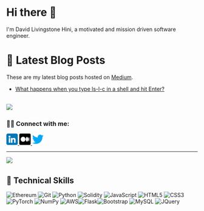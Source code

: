 # Hi there 👋
I'm David Livingstone Hini, a motivated and mission driven software engineer. 

# 📝 Latest Blog Posts
These are my latest blog posts hosted on <a href="https://medium.com">Medium</a>.

<!-- BLOG-POST-LIST:START -->
- [What happens when you type ls-l-c in a shell and hit Enter?](https://medium.com/@kwamelivingstone77/what-happens-when-you-type-ls-l-c-in-a-shell-and-hit-enter-89fbb4094139)
<!-- BLOG-POST-LIST:END -->

<br>

<img width="47%" src="https://github-readme-stats.vercel.app/api/top-langs/?username=DavidLivingstoneHini&layout=compact&show_icons=true&theme=cobalt" />

<br>

### 👊🏾 Connect with me:
<a href="https://linkedin.com/in/livingstone-david-kwame-hini-bba016176/">
<img src="linkedin.png" alt="alternate text"
width="30px" height="height">
</a> 
<a href="https://medium.com/@kwamelivingstone77">
<img src="medium.png" alt="alternate text"
width="30px" height="height">
</a> 
<a href="https://twitter.com/@StoneSwae">
<img src="twitter.png" alt="alternate text"
width="30px" height="height">
</a> 

<br>
<hr>

<img width="47%" src="https://github-readme-stats.vercel.app/api?username=DavidLivingstoneHini&show_icons=true&theme=cobalt" />

<br>

## 💼 Technical Skills 

![Ethereum](https://img.shields.io/badge/Ethereum-3C3C3D?style=for-the-badge&logo=Ethereum&logoColor=white) ![Git](https://img.shields.io/badge/git-%23F05033.svg?style=for-the-badge&logo=git&logoColor=white) ![Python](https://img.shields.io/badge/python-3670A0?style=for-the-badge&logo=python&logoColor=ffdd54) ![Solidity](https://img.shields.io/badge/Solidity-%23363636.svg?style=for-the-badge&logo=solidity&logoColor=white) ![JavaScript](https://img.shields.io/badge/javascript-%23323330.svg?style=for-the-badge&logo=javascript&logoColor=%23F7DF1E) ![HTML5](https://img.shields.io/badge/html5-%23E34F26.svg?style=for-the-badge&logo=html5&logoColor=white) ![CSS3](https://img.shields.io/badge/css3-%231572B6.svg?style=for-the-badge&logo=css3&logoColor=white) ![PyTorch](https://img.shields.io/badge/PyTorch-%23EE4C2C.svg?style=for-the-badge&logo=PyTorch&logoColor=white) ![NumPy](https://img.shields.io/badge/numpy-%23013243.svg?style=for-the-badge&logo=numpy&logoColor=white) ![AWS](https://img.shields.io/badge/AWS-%23FF9900.svg?style=for-the-badge&logo=amazon-aws&logoColor=white)![Flask](https://img.shields.io/badge/Flask-000000?style=for-the-badge&logo=flask&logoColor=white)![Bootstrap](https://img.shields.io/badge/Bootstrap-563D7C?style=for-the-badge&logo=bootstrap&logoColor=white)
![MySQL](https://img.shields.io/badge/MySQL-00000F?style=for-the-badge&logo=mysql&logoColor=white) ![JQuery](https://img.shields.io/badge/jQuery-0769AD?style=for-the-badge&logo=jquery&logoColor=white)
